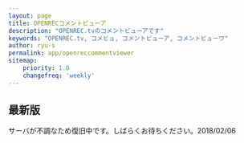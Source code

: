 ```yaml
---
layout: page
title: OPENRECコメントビューア
description: "OPENREC.tvのコメントビューアです"
keywords: "OPENREC.tv, コメビュ, コメントビューア, コメントビューワ"
author: ryu-s
permalink: app/openreccommentviewer
sitemap:
    priority: 1.0
    changefreq: 'weekly'	
---
```


## 最新版
サーバが不調なため復旧中です。しばらくお待ちください。2018/02/06  
<!--[v0.4.6](http://61.192.216.29/app/OpenrecCommentViewer_v0.4.6.zip)（2017/09/13） エールもしくはスタンプが貼られた時に音声ファイルを再生させられるようにした  -->
